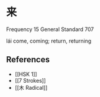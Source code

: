 # 来
Frequency 15
General Standard 707

lái
come, coming; return, returning

## References
- [[HSK 1]]
- [[7 Strokes]]
- [[木 Radical]]